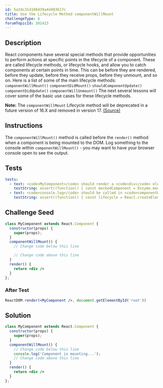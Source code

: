 ```yaml
---
id: 5a24c314108439a4d403617c
title: Use the Lifecycle Method componentWillMount
challengeType: 6
forumTopicId: 301423
---
```


## Description

<section id='description'>

React components have several special methods that provide opportunities to perform actions at specific points in the lifecycle of a component. These are called lifecycle methods, or lifecycle hooks, and allow you to catch components at certain points in time. This can be before they are rendered, before they update, before they receive props, before they unmount, and so on. Here is a list of some of the main lifecycle methods: `componentWillMount()` `componentDidMount()` `shouldComponentUpdate()` `componentDidUpdate()` `componentWillUnmount()` The next several lessons will cover some of the basic use cases for these lifecycle methods.

**Note:** The `componentWillMount` Lifecycle method will be deprecated in a future version of 16.X and removed in version 17. [(Source)](https://reactjs.org/blog/2018/03/27/update-on-async-rendering.html)

</section>

## Instructions

<section id='instructions'>

The `componentWillMount()` method is called before the `render()` method when a component is being mounted to the DOM. Log something to the console within `componentWillMount()` - you may want to have your browser console open to see the output.

</section>

## Tests

<section id='tests'>

```yml
tests:
  - text: <code>MyComponent</code> should render a <code>div</code> element.
    testString: assert((function() { const mockedComponent = Enzyme.mount(React.createElement(MyComponent)); return mockedComponent.find('div').length === 1; })());
  - text: <code>console.log</code> should be called in <code>componentWillMount</code>.
    testString: assert((function() { const lifecycle = React.createElement(MyComponent).type.prototype.componentWillMount.toString().replace(/ /g,''); return lifecycle.includes('console.log('); })());

```

</section>

## Challenge Seed

<section id='challengeSeed'>

<div id='jsx-seed'>

```jsx
class MyComponent extends React.Component {
  constructor(props) {
    super(props);
  }
  componentWillMount() {
    // Change code below this line

    // Change code above this line
  }
  render() {
    return <div />
  }
};
```

</div>

### After Test

<div id='jsx-teardown'>

```jsx
ReactDOM.render(<MyComponent />, document.getElementById('root'))
```

</div>

</section>

## Solution

<section id='solution'>

```jsx
class MyComponent extends React.Component {
  constructor(props) {
    super(props);
  }
  componentWillMount() {
    // Change code below this line
    console.log('Component is mounting...');
    // Change code above this line
  }
  render() {
    return <div />
  }
};
```

</section>
